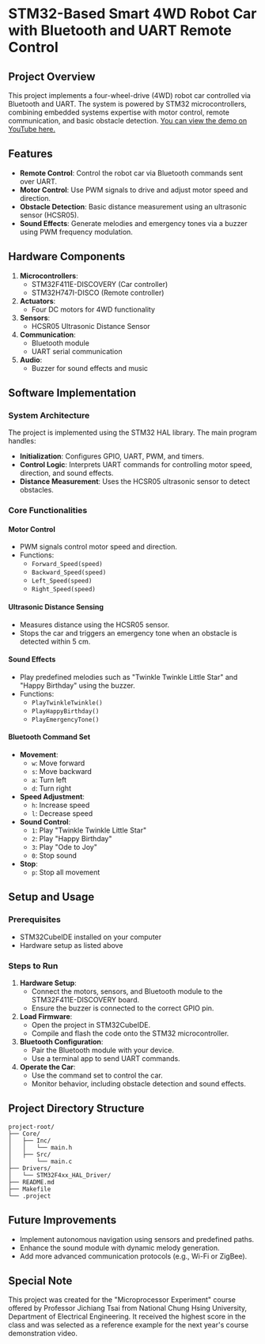 # STM32-Based Smart 4WD Robot Car with Bluetooth and UART Remote Control

## Project Overview
This project implements a four-wheel-drive (4WD) robot car controlled via Bluetooth and UART. The system is powered by STM32 microcontrollers, combining embedded systems expertise with motor control, remote communication, and basic obstacle detection.
[You can view the demo on YouTube here.](https://youtu.be/NcwamNIlDfE)

## Features
- **Remote Control**: Control the robot car via Bluetooth commands sent over UART.
- **Motor Control**: Use PWM signals to drive and adjust motor speed and direction.
- **Obstacle Detection**: Basic distance measurement using an ultrasonic sensor (HCSR05).
- **Sound Effects**: Generate melodies and emergency tones via a buzzer using PWM frequency modulation.

## Hardware Components
1. **Microcontrollers**:
   - STM32F411E-DISCOVERY (Car controller)
   - STM32H747I-DISCO (Remote controller)
2. **Actuators**:
   - Four DC motors for 4WD functionality
3. **Sensors**:
   - HCSR05 Ultrasonic Distance Sensor
4. **Communication**:
   - Bluetooth module
   - UART serial communication
5. **Audio**:
   - Buzzer for sound effects and music

## Software Implementation
### System Architecture
The project is implemented using the STM32 HAL library. The main program handles:
- **Initialization**: Configures GPIO, UART, PWM, and timers.
- **Control Logic**: Interprets UART commands for controlling motor speed, direction, and sound effects.
- **Distance Measurement**: Uses the HCSR05 ultrasonic sensor to detect obstacles.

### Core Functionalities
#### Motor Control
- PWM signals control motor speed and direction.
- Functions:
  - `Forward_Speed(speed)`
  - `Backward_Speed(speed)`
  - `Left_Speed(speed)`
  - `Right_Speed(speed)`

#### Ultrasonic Distance Sensing
- Measures distance using the HCSR05 sensor.
- Stops the car and triggers an emergency tone when an obstacle is detected within 5 cm.

#### Sound Effects
- Play predefined melodies such as "Twinkle Twinkle Little Star" and "Happy Birthday" using the buzzer.
- Functions:
  - `PlayTwinkleTwinkle()`
  - `PlayHappyBirthday()`
  - `PlayEmergencyTone()`

#### Bluetooth Command Set
- **Movement**:
  - `w`: Move forward
  - `s`: Move backward
  - `a`: Turn left
  - `d`: Turn right
- **Speed Adjustment**:
  - `h`: Increase speed
  - `l`: Decrease speed
- **Sound Control**:
  - `1`: Play "Twinkle Twinkle Little Star"
  - `2`: Play "Happy Birthday"
  - `3`: Play "Ode to Joy"
  - `0`: Stop sound
- **Stop**:
  - `p`: Stop all movement

## Setup and Usage
### Prerequisites
- STM32CubeIDE installed on your computer
- Hardware setup as listed above

### Steps to Run
1. **Hardware Setup**:
   - Connect the motors, sensors, and Bluetooth module to the STM32F411E-DISCOVERY board.
   - Ensure the buzzer is connected to the correct GPIO pin.
2. **Load Firmware**:
   - Open the project in STM32CubeIDE.
   - Compile and flash the code onto the STM32 microcontroller.
3. **Bluetooth Configuration**:
   - Pair the Bluetooth module with your device.
   - Use a terminal app to send UART commands.
4. **Operate the Car**:
   - Use the command set to control the car.
   - Monitor behavior, including obstacle detection and sound effects.

## Project Directory Structure
```
project-root/
├── Core/
│   ├── Inc/
│   │   └── main.h
│   ├── Src/
│       └── main.c
├── Drivers/
│   └── STM32F4xx_HAL_Driver/
├── README.md
├── Makefile
└── .project
```

## Future Improvements
- Implement autonomous navigation using sensors and predefined paths.
- Enhance the sound module with dynamic melody generation.
- Add more advanced communication protocols (e.g., Wi-Fi or ZigBee).

## Special Note
This project was created for the "Microprocessor Experiment" course offered by Professor Jichiang Tsai from National Chung Hsing University, Department of Electrical Engineering. It received the highest score in the class and was selected as a reference example for the next year's course demonstration video.
